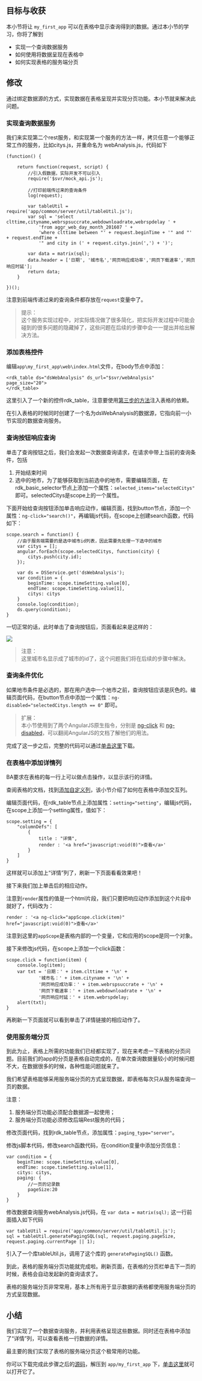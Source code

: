 ## 目标与收获

本小节将让 `my_first_app` 可以在表格中显示查询得到的数据。通过本小节的学习，你将了解到

- 实现一个查询数据服务
- 如何使用将数据呈现在表格中
- 如何实现表格的服务端分页

## 修改

通过绑定数据源的方式，实现数据在表格呈现并实现分页功能。本小节就来解决此问题。

### 实现查询数据服务
我们来实现第二个rest服务，和实现第一个服务的方法一样，拷贝任意一个能够正常工作的服务，比如citys.js，并重命名为 webAnalysis.js，代码如下
~~~
(function() {

    return function(request, script) {
		//引入假数据，实际开发不可以引入
		require('$svr/mock_api.js');
		
		//打印前端传过来的查询条件
		log(request);
		
		var tableUtil = require('app/common/server/util/tableUtil.js');
		var sql = 'select clttime,cityname,webrspsuccrate,webdownloadrate,webrspdelay ' +
			'from aggr_web_day_month_201607 ' +
			'where clttime between "' + request.beginTime + '" and "' + request.endTime +
			'" and city in (' + request.citys.join(',') + ')';
		
		var data = matrix(sql);
		data.header = ['日期', '城市名','网页响应成功率','网页下载速率','网页响应时延'];
		return data;
    }

})();

~~~
注意到前端传递过来的查询条件都存放在`request`变量中了。

> 提示：<br>
> 这个服务实现过程中，对实际情况做了很多简化，把实际开发过程中可能会碰到的很多问题的隐藏掉了，这些问题在后续的步骤中会一一提出并给出解决方法。


### 添加表格控件
编辑`app\my_first_app\web\index.html`文件，在body节点中添加：
~~~
<rdk_table ds="dsWebAnalysis" ds_url="$svr/webAnalysis" page_size="20">
</rdk_table>
~~~

这里引入了一个新的控件rdk_table，注意要使用[第三步的方法](03_use_first_control.html#dep-inject)注入表格的依赖。

在引入表格的时候同时创建了一个名为dsWebAnalysis的数据源，它指向前一小节实现的数据查询服务。

### 查询按钮响应查询
单击了查询按钮之后，我们会发起一次数据查询请求，在请求中带上当前的查询条件，包括

1. 开始结束时间
2. 选中的地市，为了能够获取到当前选中的地市，需要编辑页面，在rdk_basic_selector节点上添加一个属性：`selected_items="selectedCitys"` 即可。selectedCitys是scope上的一个属性。

下面开始给查询按钮添加单击响应动作，编辑页面，找到button节点，添加一个属性：`ng-click="search()"`，再编辑js代码，在scope上创建search函数，代码如下：
~~~
scope.search = function() {
	//由于服务端需要的是选中城市id列表，因此需要先处理一下选中的城市
	var citys = [];
	angular.forEach(scope.selectedCitys, function(city) {
		citys.push(city.id);
	});
	
	var ds = DSService.get('dsWebAnalysis');
	var condition = {
		beginTime: scope.timeSetting.value[0],
		endTime: scope.timeSetting.value[1],
		citys: citys
	}
	console.log(condition);
	ds.query(condition);
}
~~~

一切正常的话，此时单击了查询按钮后，页面看起来是这样的：

![](img/table_data.PNG)

> 注意：<br>
> 这里城市名显示成了城市的id了，这个问题我们将在后续的步骤中解决。

### 查询条件优化
如果地市条件是必选的，那在用户选中一个地市之前，查询按钮应该是灰色的。编辑页面代码，在button节点中添加一个属性：`ng-disabled="selectedCitys.length == 0"` 即可。

> 扩展：<br>
> 本小节使用到了两个AngularJS原生指令，分别是 [ng-click](http://docs.ngnice.com/api/ngTouch/directive/ngClick) 和 [ng-disabled](http://docs.ngnice.com/api/ng/directive/ngDisabled)，可以翻阅AngularJS的文档了解他们的用法。

完成了这一步之后，完整的代码可以通过[单击这里](06_show_data_in_table_1.zip)下载。

### 在表格中添加详情列

BA要求在表格的每一行上可以做点击操作，以显示该行的详情。

查阅表格的文档，找到[添加自定义列](/rdk_client/doc/controls/table/index.html#add-column)，该小节介绍了如何在表格中添加交互列。

编辑页面代码，在rdk_table节点上添加属性：`setting="setting"`，编辑js代码，在scope上添加一个setting属性，值如下：
~~~
scope.setting = {
	"columnDefs": [
    	{
    		title : "详情",
            render : '<a href="javascript:void(0)">查看</a>'
    	}
	]
}
~~~

这样就可以添加上“详情”列了，刷新一下页面看看效果吧！

接下来我们加上单击后的相应动作。

注意到`render`属性的值是一个html片段，我们只要把响应动作添加到这个片段中就好了，代码改为：

	render : '<a ng-click="appScope.click(item)" href="javascript:void(0)">查看</a>'

注意到这里的`appScope`是表格内部的一个变量，它和应用的scope是同一个对象。

接下来修改js代码，在scope上添加一个click函数：
~~~
scope.click = function(item) {
	console.log(item);
	var txt = '日期：' + item.clttime + '\n' +
			'城市名：' + item.cityname + '\n' +
			'网页响应成功率：' + item.webrspsuccrate + '\n' +
			'网页下载速率：' + item.webdownloadrate + '\n' +
			'网页响应时延：' + item.webrspdelay;
	alert(txt);
}
~~~

再刷新一下页面就可以看到单击了详情链接的相应动作了。

### 使用服务端分页
到此为止，表格上所需的功能我们已经都实现了，现在来考虑一下表格的分页问题。目前我们的app的分页是表格自动完成的，在单次查询数据量较小的时候问题不大，在数据很多的时候，各种性能问题就来了。

我们希望表格能够采用服务端分页的方式呈现数据，即表格每次只从服务端查询一页的数据。

注意：

1. 服务端分页功能必须配合数据源一起使用；
2. 服务端分页功能必须修改后端Rest服务的代码；

修改页面代码，找到rdk_table节点，添加属性：`paging_type="server"`。

修改js脚本代码，修改search函数代码，在condition变量中添加分页信息：
~~~
var condition = {
	beginTime: scope.timeSetting.value[0],
	endTime: scope.timeSetting.value[1],
	citys: citys,
	paging: {
		//一页的记录数
		pageSize:20
	}
}
~~~

修改数据查询服务webAnalysis.js代码，在 `var data = matrix(sql);` 这一行前面插入如下代码
~~~
var tableUtil = require('app/common/server/util/tableUtil.js');
sql = tableUtil.generatePagingSQL(sql, request.paging.pageSize, request.paging.currentPage || 1);
~~~
引入了一个库tableUtil.js，调用了这个库的 `generatePagingSQL()` 函数。

到此，表格的服务端分页功能就完成啦。刷新页面，在表格的分页栏单击下一页的时候，表格会自动发起新的查询请求了。

表格的服务端分页非常常用，基本上所有用于显示数据的表格都使用服务端分页的方式呈现数据。



## 小结
我们实现了一个数据查询服务，并利用表格呈现这些数据。同时还在表格中添加了“详情”列，可以查看表格一行数据的详情。

最主要的我们实现了表格的服务端分页这个极常用的功能。

你可以下载完成此步骤之后的[源码](06_show_data_in_table.zip)，解压到 `app/my_first_app` 下，[单击这里](/rdk_server/app/my_first_app/web/index.html)就可以打开它了。


<div title="第6步 将查询得到的数据表格方式呈现 - RDK应用开发最佳实践" id="__hidden__">
<script src="/doc/tools/doc_js/misc.js"></script>
</div>